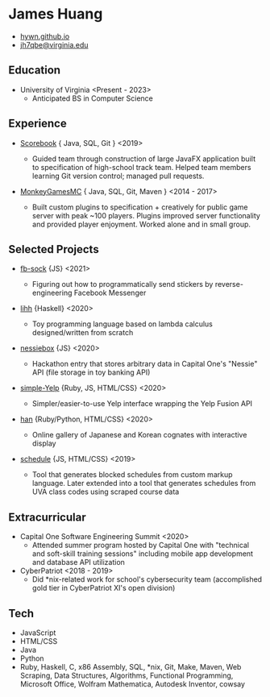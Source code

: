 James Huang
============
* <span class=contact><a href='https://hywn.github.io/'>hywn.github.io</a></span>
* <span class=contact><a href='mailto:jh7qbe@virginia.edu'>jh7qbe@virginia.edu</a></span>


Education
----------
* University of Virginia <Present - 2023>
	- Anticipated BS in Computer Science


Experience
-----------
* [Scorebook](https://github.com/hywn/Scorebook) { Java, SQL, Git } <2019>
	- Guided team through construction of large JavaFX application built to specification of high-school track team. Helped team members learning Git version control; managed pull requests.

* [MonkeyGamesMC](https://github.com/mogmc) { Java, SQL, Git, Maven } <2014 - 2017>
	- Built custom plugins to specification + creatively for public game server with peak ~100 players. Plugins improved server functionality and provided player enjoyment. Worked alone and in small group.

Selected Projects
------------------
* [fb-sock](https://odcy.github.io/fb-sock-writeup/) {JS} <2021>
	- Figuring out how to programmatically send stickers by reverse-engineering Facebook Messenger

* [lihh](https://github.com/hywn/lihh) {Haskell} <2020>
	- Toy programming language based on lambda calculus designed/written from scratch

* [nessiebox](https://github.com/hywn/h-seee) {JS} <2020>
	- Hackathon entry that stores arbitrary data in Capital One's "Nessie" API (file storage in toy banking API)

* [simple-Yelp](https://github.com/hywn/simple-Yelp) {Ruby, JS, HTML/CSS} <2020>
	- Simpler/easier-to-use Yelp interface wrapping the Yelp Fusion API

* [han](https://hywn.github.io/han/cognates/) {Ruby/Python, HTML/CSS} <2020>
	- Online gallery of Japanese and Korean cognates with interactive display

* [schedule](http://hywn.github.io/sche/schedule?src=https://gist.githubusercontent.com/hywn/7e52ab8abe2ae75b04116ba36a20cfc2/raw/) {JS, HTML/CSS} <2019>
	- Tool that generates blocked schedules from custom markup language. Later extended into a tool that generates schedules from UVA class codes using scraped course data


Extracurricular
----------------
* Capital One Software Engineering Summit <2020>
	- Attended summer program hosted by Capital One with "technical and soft-skill training sessions" including mobile app development and database API utilization
* CyberPatriot <2018 - 2019>
	- Did *nix-related work for school's cybersecurity team (accomplished gold tier in CyberPatriot XI's open division)


Tech
-----
* JavaScript
* HTML/CSS
* Java
* Python
* Ruby, Haskell, C, x86 Assembly, SQL, *nix, Git, Make, Maven, Web Scraping, Data Structures, Algorithms, Functional Programming, Microsoft Office, Wolfram Mathematica, Autodesk Inventor, cowsay